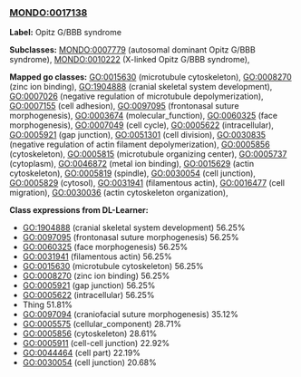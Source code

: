 
### [MONDO:0017138](http://purl.obolibrary.org/obo/MONDO_0017138)
**Label:** Opitz G/BBB syndrome

**Subclasses:** [MONDO:0007779](http://purl.obolibrary.org/obo/MONDO_0007779) (autosomal dominant Opitz G/BBB syndrome), [MONDO:0010222](http://purl.obolibrary.org/obo/MONDO_0010222) (X-linked Opitz G/BBB syndrome), 

**Mapped go classes:** [GO:0015630](http://purl.obolibrary.org/obo/GO_0015630) (microtubule cytoskeleton), [GO:0008270](http://purl.obolibrary.org/obo/GO_0008270) (zinc ion binding), [GO:1904888](http://purl.obolibrary.org/obo/GO_1904888) (cranial skeletal system development), [GO:0007026](http://purl.obolibrary.org/obo/GO_0007026) (negative regulation of microtubule depolymerization), [GO:0007155](http://purl.obolibrary.org/obo/GO_0007155) (cell adhesion), [GO:0097095](http://purl.obolibrary.org/obo/GO_0097095) (frontonasal suture morphogenesis), [GO:0003674](http://purl.obolibrary.org/obo/GO_0003674) (molecular_function), [GO:0060325](http://purl.obolibrary.org/obo/GO_0060325) (face morphogenesis), [GO:0007049](http://purl.obolibrary.org/obo/GO_0007049) (cell cycle), [GO:0005622](http://purl.obolibrary.org/obo/GO_0005622) (intracellular), [GO:0005921](http://purl.obolibrary.org/obo/GO_0005921) (gap junction), [GO:0051301](http://purl.obolibrary.org/obo/GO_0051301) (cell division), [GO:0030835](http://purl.obolibrary.org/obo/GO_0030835) (negative regulation of actin filament depolymerization), [GO:0005856](http://purl.obolibrary.org/obo/GO_0005856) (cytoskeleton), [GO:0005815](http://purl.obolibrary.org/obo/GO_0005815) (microtubule organizing center), [GO:0005737](http://purl.obolibrary.org/obo/GO_0005737) (cytoplasm), [GO:0046872](http://purl.obolibrary.org/obo/GO_0046872) (metal ion binding), [GO:0015629](http://purl.obolibrary.org/obo/GO_0015629) (actin cytoskeleton), [GO:0005819](http://purl.obolibrary.org/obo/GO_0005819) (spindle), [GO:0030054](http://purl.obolibrary.org/obo/GO_0030054) (cell junction), [GO:0005829](http://purl.obolibrary.org/obo/GO_0005829) (cytosol), [GO:0031941](http://purl.obolibrary.org/obo/GO_0031941) (filamentous actin), [GO:0016477](http://purl.obolibrary.org/obo/GO_0016477) (cell migration), [GO:0030036](http://purl.obolibrary.org/obo/GO_0030036) (actin cytoskeleton organization), 

**Class expressions from DL-Learner:**

- [GO:1904888](http://purl.obolibrary.org/obo/GO_1904888) (cranial skeletal system development) 56.25%
- [GO:0097095](http://purl.obolibrary.org/obo/GO_0097095) (frontonasal suture morphogenesis) 56.25%
- [GO:0060325](http://purl.obolibrary.org/obo/GO_0060325) (face morphogenesis) 56.25%
- [GO:0031941](http://purl.obolibrary.org/obo/GO_0031941) (filamentous actin) 56.25%
- [GO:0015630](http://purl.obolibrary.org/obo/GO_0015630) (microtubule cytoskeleton) 56.25%
- [GO:0008270](http://purl.obolibrary.org/obo/GO_0008270) (zinc ion binding) 56.25%
- [GO:0005921](http://purl.obolibrary.org/obo/GO_0005921) (gap junction) 56.25%
- [GO:0005622](http://purl.obolibrary.org/obo/GO_0005622) (intracellular) 56.25%
- Thing 51.81%
- [GO:0097094](http://purl.obolibrary.org/obo/GO_0097094) (craniofacial suture morphogenesis) 35.12%
- [GO:0005575](http://purl.obolibrary.org/obo/GO_0005575) (cellular_component) 28.71%
- [GO:0005856](http://purl.obolibrary.org/obo/GO_0005856) (cytoskeleton) 28.61%
- [GO:0005911](http://purl.obolibrary.org/obo/GO_0005911) (cell-cell junction) 22.92%
- [GO:0044464](http://purl.obolibrary.org/obo/GO_0044464) (cell part) 22.19%
- [GO:0030054](http://purl.obolibrary.org/obo/GO_0030054) (cell junction) 20.68%


